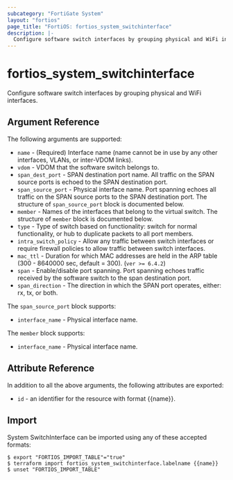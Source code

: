 ```yaml
---
subcategory: "FortiGate System"
layout: "fortios"
page_title: "FortiOS: fortios_system_switchinterface"
description: |-
  Configure software switch interfaces by grouping physical and WiFi interfaces.
---
```


# fortios_system_switchinterface
Configure software switch interfaces by grouping physical and WiFi interfaces.

## Argument Reference

The following arguments are supported:

* `name` - (Required) Interface name (name cannot be in use by any other interfaces, VLANs, or inter-VDOM links).
* `vdom` - VDOM that the software switch belongs to.
* `span_dest_port` - SPAN destination port name. All traffic on the SPAN source ports is echoed to the SPAN destination port.
* `span_source_port` - Physical interface name. Port spanning echoes all traffic on the SPAN source ports to the SPAN destination port. The structure of `span_source_port` block is documented below.
* `member` - Names of the interfaces that belong to the virtual switch. The structure of `member` block is documented below.
* `type` - Type of switch based on functionality: switch for normal functionality, or hub to duplicate packets to all port members.
* `intra_switch_policy` - Allow any traffic between switch interfaces or require firewall policies to allow traffic between switch interfaces.
* `mac_ttl` - Duration for which MAC addresses are held in the ARP table (300 - 8640000 sec, default = 300). (`ver >= 6.4.2`)
* `span` - Enable/disable port spanning. Port spanning echoes traffic received by the software switch to the span destination port.
* `span_direction` - The direction in which the SPAN port operates, either: rx, tx, or both.

The `span_source_port` block supports:

* `interface_name` - Physical interface name.

The `member` block supports:

* `interface_name` - Physical interface name.


## Attribute Reference

In addition to all the above arguments, the following attributes are exported:
* `id` - an identifier for the resource with format {{name}}.

## Import

System SwitchInterface can be imported using any of these accepted formats:
```
$ export "FORTIOS_IMPORT_TABLE"="true"
$ terraform import fortios_system_switchinterface.labelname {{name}}
$ unset "FORTIOS_IMPORT_TABLE"
```
